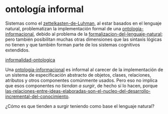 # ontología informal

Sistemas como el [zettelkasten-de-Luhman](zettelkasten-de-Luhman.md), al estar basados en el lenguaje natural, problematizan la implementación formal de una [ontologia-informacional](ontologia-informacional.md), debido al problema de la [formalizacion-del-lenguaje-natural](formalizacion-del-lenguaje-natural.md); pero también posibilitan muchas otras dimensiones que las sintaxis lógicas no tienen y que también forman parte de los sistemas cognitivos extendidos.

[informalidad-ontologica](informalidad-ontologica.md)

Una [ontologia-informacional](ontologia-informacional.md) es informal al carecer de la implementación de un sistema de especificación abstracto de objetos, clases, relaciones, atributos y otros componentes comúnmente usados. Pero eso no implica que esos componentes no *tiendan a surgir*, de hecho sí lo hacen, porque [las-relaciones-entre-ideas-elaboradas-son-el-nucleo-del-desarrollo-incremental-del-conocimiento](las-relaciones-entre-ideas-elaboradas-son-el-nucleo-del-desarrollo-incremental-del-conocimiento.md).

¿Cómo es que tienden a surgir teniendo como base el lenguaje natural?
